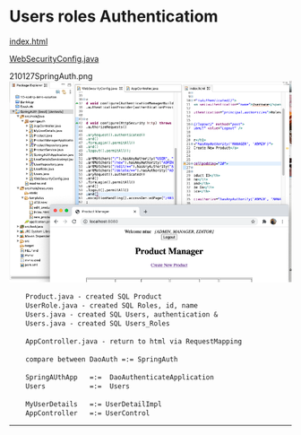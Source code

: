 Users roles Authenticatiom
===

[ index.html ]( /mHCapStoneProj6/210127-SpringAUth/index.html)

[ WebSecurityConfig.java ]( /mHCapStoneProj6/210127-SpringAUth/WebSecurityConfig.java)

210127SpringAuth.png <img src="210127SpringAuth.png">



		Product.java - created SQL Product
		UserRole.java - created SQL Roles, id, name
		Users.java - created SQL Users, authentication &
		Users.java - created SQL Users_Roles
		
		AppController.java - return to html via RequestMapping
		
		compare between DaoAuth =:= SpringAuth
		
		SpringAUthApp   =:=  DaoAuthenticateApplication
		Users  			=:=  Users
		
		MyUserDetails	=:= UserDetailImpl
		AppController	=:=	UserControl

---

